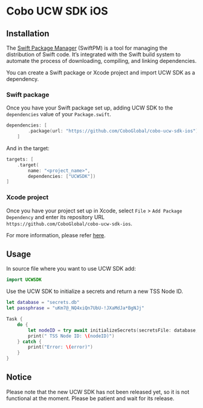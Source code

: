 # Cobo UCW SDK iOS

## Installation

The [Swift Package Manager](https://swift.org/package-manager/) (SwiftPM) is a tool for managing the distribution of Swift code. It’s integrated with the Swift build system to automate the process of downloading, compiling, and linking dependencies.

You can create a Swift package or Xcode project and import UCW SDK as a dependency. 

### Swift package

Once you have your Swift package set up, adding UCW SDK to the `dependencies` value of your `Package.swift`.

```swift
dependencies: [
        .package(url: "https://github.com/CoboGlobal/cobo-ucw-sdk-ios")
    ]
```

And in the target:

```swift
targets: [
    .target(
        name: "<project_name>",
        dependencies: ["UCWSDK"])
]
```
### Xcode project

Once you have your project set up in Xcode, select `File` > `Add Package Dependency` and enter its repository URL `https://github.com/CoboGlobal/cobo-ucw-sdk-ios`. 

For more information, please refer [here](https://developer.apple.com/documentation/xcode/adding-package-dependencies-to-your-app
).

## Usage

 In source file where you want to use UCW SDK add:

```swift
import UCWSDK
```

Use the UCW SDK to initialize a secrets and return a new TSS Node ID.

```swift
let database = "secrets.db"
let passphrase = "uKm7@_NQ4xiQn7UbU-!JXaMdJa*BgNJj"

Task {
    do {
        let nodeID = try await initializeSecrets(secretsFile: database, passphrase: passphrase)
        print(" TSS Node ID: \(nodeID)")
    } catch {
        print("Error: \(error)")
    }
}
```

##  Notice

Please note that the new UCW SDK has not been released yet, so it is not functional at the moment.
Please be patient and wait for its release.
